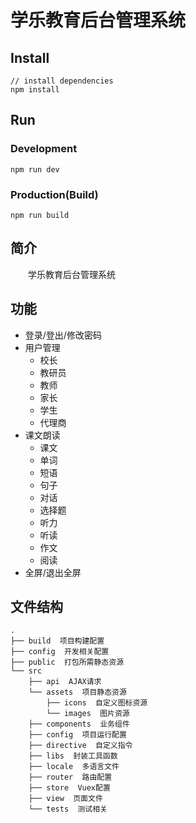 
# 学乐教育后台管理系统

## Install
```bush
// install dependencies
npm install
```
## Run
### Development
```bush
npm run dev
```
### Production(Build)
```bush
npm run build
```
## 简介
&emsp;&emsp;学乐教育后台管理系统
## 功能

- 登录/登出/修改密码
- 用户管理
    - 校长
    - 教研员
    - 教师
    - 家长
    - 学生
    - 代理商
- 课文朗读
    - 课文
    - 单词
    - 短语
    - 句子
    - 对话
    - 选择题
    - 听力
    - 听读
    - 作文
    - 阅读
- 全屏/退出全屏

## 文件结构
```shell
.
├── build  项目构建配置
├── config  开发相关配置
├── public  打包所需静态资源
└── src
    ├── api  AJAX请求
    └── assets  项目静态资源
        ├── icons  自定义图标资源
        └── images  图片资源
    ├── components  业务组件
    ├── config  项目运行配置
    ├── directive  自定义指令
    ├── libs  封装工具函数
    ├── locale  多语言文件
    ├── router  路由配置
    ├── store  Vuex配置
    ├── view  页面文件
    └── tests  测试相关
```
